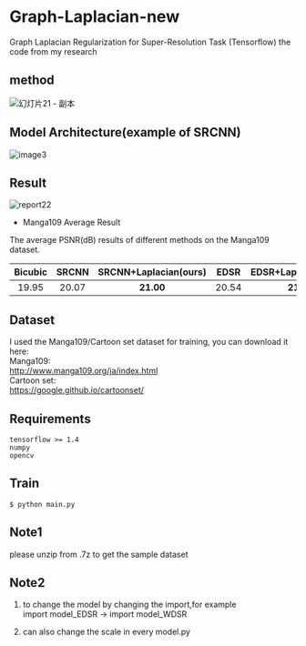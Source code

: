 # Graph-Laplacian-new
Graph Laplacian Regularization for Super-Resolution Task (Tensorflow)
the code from my research  

## method
![幻灯片21 - 副本](https://user-images.githubusercontent.com/56641346/110503874-fba8d280-813f-11eb-8714-efbeb4e48f42.PNG)

## Model Architecture(example of SRCNN)
![image3](https://user-images.githubusercontent.com/56641346/110503975-12e7c000-8140-11eb-9f41-68964ff03609.png)

## Result
![report22](https://user-images.githubusercontent.com/56641346/110504172-3dd21400-8140-11eb-85b4-c7545d6be4c9.png)

- Manga109 Average Result
 
The average PSNR(dB) results of different methods on the Manga109 dataset.

|  Bicubic | SRCNN | **SRCNN+Laplacian(ours)**  | EDSR | **EDSR+Laplacian(ours)** |  WDSR |  **WDSR+Laplacian(ours)**  |
|:-------:|:-------:|:-------:|:-------:|:-------:|:-------:|:-------:|
| 19.95  |  20.07  |   **21.00**   | 20.54  | **21.89** |  20.31 |  **21.84** |

## Dataset
I used the Manga109/Cartoon set dataset for training, you can download it here:   
Manga109:  
http://www.manga109.org/ja/index.html  
Cartoon set:  
https://google.github.io/cartoonset/

## Requirements
```
tensorflow >= 1.4
numpy
opencv
```

## Train
```
$ python main.py
```

## Note1
please unzip from .7z to get the sample dataset

## Note2
1. to change the model by changing the import,for example  
import model_EDSR → import model_WDSR  

2. can also change the scale in every model.py
